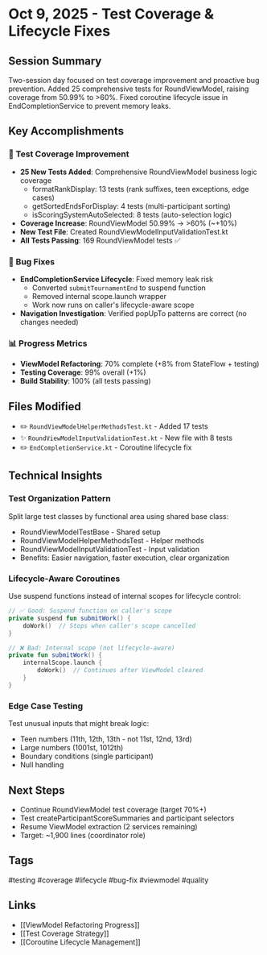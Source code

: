 # Oct 9, 2025 - Test Coverage & Lifecycle Fixes

## Session Summary
Two-session day focused on test coverage improvement and proactive bug prevention. Added 25 comprehensive tests for RoundViewModel, raising coverage from 50.99% to >60%. Fixed coroutine lifecycle issue in EndCompletionService to prevent memory leaks.

## Key Accomplishments

### 🧪 Test Coverage Improvement
- **25 New Tests Added**: Comprehensive RoundViewModel business logic coverage
  - formatRankDisplay: 13 tests (rank suffixes, teen exceptions, edge cases)
  - getSortedEndsForDisplay: 4 tests (multi-participant sorting)
  - isScoringSystemAutoSelected: 8 tests (auto-selection logic)
- **Coverage Increase**: RoundViewModel 50.99% → >60% (~+10%)
- **New Test File**: Created RoundViewModelInputValidationTest.kt
- **All Tests Passing**: 169 RoundViewModel tests ✅

### 🐛 Bug Fixes
- **EndCompletionService Lifecycle**: Fixed memory leak risk
  - Converted `submitTournamentEnd` to suspend function
  - Removed internal scope.launch wrapper
  - Work now runs on caller's lifecycle-aware scope
- **Navigation Investigation**: Verified popUpTo patterns are correct (no changes needed)

### 📊 Progress Metrics
- **ViewModel Refactoring**: 70% complete (+8% from StateFlow + testing)
- **Testing Coverage**: 99% overall (+1%)
- **Build Stability**: 100% (all tests passing)

## Files Modified
- ✏️ `RoundViewModelHelperMethodsTest.kt` - Added 17 tests
- ✨ `RoundViewModelInputValidationTest.kt` - New file with 8 tests
- ✏️ `EndCompletionService.kt` - Coroutine lifecycle fix

## Technical Insights

### Test Organization Pattern
Split large test classes by functional area using shared base class:
- RoundViewModelTestBase - Shared setup
- RoundViewModelHelperMethodsTest - Helper methods
- RoundViewModelInputValidationTest - Input validation
- Benefits: Easier navigation, faster execution, clear organization

### Lifecycle-Aware Coroutines
Use suspend functions instead of internal scopes for lifecycle control:
```kotlin
// ✅ Good: Suspend function on caller's scope
private suspend fun submitWork() {
    doWork()  // Stops when caller's scope cancelled
}

// ❌ Bad: Internal scope (not lifecycle-aware)
private fun submitWork() {
    internalScope.launch {
        doWork()  // Continues after ViewModel cleared
    }
}
```

### Edge Case Testing
Test unusual inputs that might break logic:
- Teen numbers (11th, 12th, 13th - not 11st, 12nd, 13rd)
- Large numbers (1001st, 1012th)
- Boundary conditions (single participant)
- Null handling

## Next Steps
- Continue RoundViewModel test coverage (target 70%+)
- Test createParticipantScoreSummaries and participant selectors
- Resume ViewModel extraction (2 services remaining)
- Target: ~1,900 lines (coordinator role)

## Tags
#testing #coverage #lifecycle #bug-fix #viewmodel #quality

## Links
- [[ViewModel Refactoring Progress]]
- [[Test Coverage Strategy]]
- [[Coroutine Lifecycle Management]]
